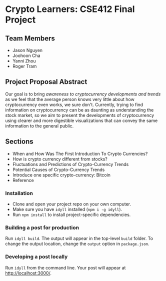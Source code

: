 # Crypto Learners: CSE412 Final Project

## Team Members

- Jason Nguyen
- Joohoon Cha
- Yanni Zhou
- Roger Tram

## Project Proposal Abstract

Our goal is to bring _awareness to cryptocurrency developments and trends_ as we feel that the average person knows very little about how cryptocurrency even works, we sure don't. Currently, trying to find information on cryptocurrency can be as daunting as understanding the stock market, so we aim to present the developments of cryptocurrency using clearer and more digestible visualizations that can convey the same information to the general public.

## Sections

- When and How Was The First Introduction To Crypto Currencies?
- How is crypto currency different from stocks?
- Fluctuations and Predictions of Crypto-Currency Trends
- Potential Causes of Crypto-Currency Trends
- Introduce one specific crypto-currency: Bitcoin
- Reference

### Installation

- Clone and open your project repo on your own computer.
- Make sure you have `idyll` installed (`npm i -g idyll`).
- Run `npm install` to install project-specific dependencies.

### Building a post for production

Run `idyll build`. The output will appear in the top-level `build` folder. To change the output location, change the `output` option in `package.json`.

### Developing a post locally

Run `idyll` from the command line. Your post will appear at [http://localhost:3000/](http://localhost:3000/).
